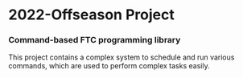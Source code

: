 # 2022-Offseason Project
### Command-based FTC programming library
This project contains a complex system to schedule and run various commands, which are used to perform complex tasks easily. 
